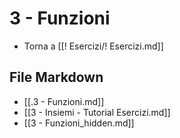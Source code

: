 # 3 - Funzioni

- Torna a [[! Esercizi/! Esercizi.md]]

## File Markdown
- [[.3 - Funzioni.md]]
- [[3 - Insiemi - Tutorial Esercizi.md]]
- [[3 - Funzioni_hidden.md]]
